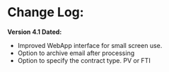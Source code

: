Change Log:
===========

**Version 4.1 Dated:**

  - Improved WebApp interface for small screen use.
  - Option to archive email after processing
  - Option to specify the contract type. PV or FTI
